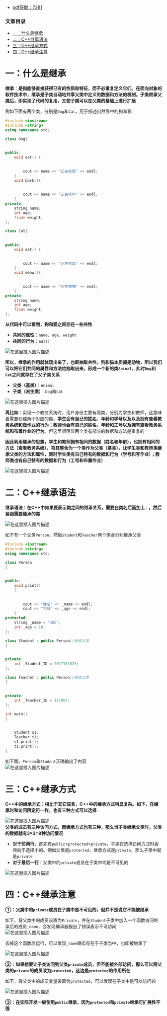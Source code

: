  

- [pdf获取：7281](https://url18.ctfile.com/f/22722418-803656481-b71b2c)

### 文章目录

- [一：什么是继承](#_4)
- [二：C++继承语法](#C_72)
- [三：C++继承方式](#C_124)
- [四：C++继承注意](#C_138)

# 一：什么是继承

**继承：是指能够直接获得已有的性质和特征，而不必重复定义它们。在面向对象的软件技术中，继承是子类自动地共享父类中定义的数据和方法的机制。子类继承父类后，即实现了代码的复用，又使子类可以在父类的基础上进行扩展**

例如下面有两个类，分别是`Dog`和`Cat`，用于描述自然界中的狗和猫

```cpp
#include <iostream>
#include <string>
using namespace std;

class Dog{
            
            
public:
    void eat() {
            
            
        cout << name << "正在吃饭" << endl;
    }
    void bark(){
            
            
        cout << name << "正在吠叫" << endl;
    }
private:
    string name;
    int age;
    float weight;
};

class Cat{
            
            
public:
    void eat() {
            
            
        cout << name << "正在吃饭" << endl;
    }
    void meow(){
            
            
        cout << name << "正在喵喵" << endl;
    }
private:
    string name;
    int age;
    float weight;
};
```

**从代码中可以看到，狗和猫之间存在一些共性**

- **共同的属性**：`name`、`age`、`weight`
- **共同的行为**：`eat()`

![在这里插入图片描述](https://ziquyun.com/main/csdn/img?url=https%3A%2F%2Fimg-blog.csdnimg.cn%2F8c2086cc36884e3e847af14e84bca8bb.png&rfUrl=https%3A%2F%2Fzhangxing-tech.blog.csdn.net%2Farticle%2Fdetails%2F116424371)

**所以，继承的作用就体现出来了，也即抽取共性。狗和猫本质都是动物，所以我们可以把它们共同的属性和方法给抽取出来，形成一个新的类`Animal`，此时`Dog`和`Cat`之间就存在了父子类关系**

- **父类（基类）**：`Animal`
- **子类（派生类）**：`Dog`和`Cat`

![在这里插入图片描述](https://ziquyun.com/main/csdn/img?url=https%3A%2F%2Fimg-blog.csdnimg.cn%2F6747495a0b10482896a1ed4bcbcae3c5.png&rfUrl=https%3A%2F%2Fzhangxing-tech.blog.csdn.net%2Farticle%2Fdetails%2F116424371)

**再比如**：实现一个教务系统时，用户身份主要有两类，分别为学生和教师，这意味着需要创建两个对应的类，**学生会有自己的姓名、年龄和学号以及以及拥有查看教务系统和做作业的行为；教师也会有自己的姓名，年龄和工号以及拥有查看教务系统和布置作业的行为**。但这里很明显两个类有部分的数据和方法是重复的

**因此利用继承的思想，学生和教师拥有相同的数据（姓名和年龄），也拥有相同的方法（查看教务系统），将其整合为一个类作为父类（基类），让学生类和教师类继承父类的方法和属性，同时学生类有自己特有的数据和行为（学号和写作业）；教师类也有自己特有的数据和行为（工号和布置作业）**

![在这里插入图片描述](https://ziquyun.com/main/csdn/img?url=https%3A%2F%2Fimg-blog.csdnimg.cn%2F2021050221251386.png%3Fx-oss-process%3Dimage%2Fwatermark%2Ctype_ZmFuZ3poZW5naGVpdGk%2Cshadow_10%2Ctext_aHR0cHM6Ly9ibG9nLmNzZG4ubmV0L3FxXzM5MTgzMDM0%2Csize_16%2Ccolor_FFFFFF%2Ct_70&rfUrl=https%3A%2F%2Fzhangxing-tech.blog.csdn.net%2Farticle%2Fdetails%2F116424371)

# 二：C++继承语法

**继承语法：在C++中如果要表示类之间的继承关系，需要在类名后面加上`：`，然后紧跟需要继承的类**

![在这里插入图片描述](https://ziquyun.com/main/csdn/img?url=https%3A%2F%2Fimg-blog.csdnimg.cn%2F2021050221424833.png%3Fx-oss-process%3Dimage%2Fwatermark%2Ctype_ZmFuZ3poZW5naGVpdGk%2Cshadow_10%2Ctext_aHR0cHM6Ly9ibG9nLmNzZG4ubmV0L3FxXzM5MTgzMDM0%2Csize_16%2Ccolor_FFFFFF%2Ct_70&rfUrl=https%3A%2F%2Fzhangxing-tech.blog.csdn.net%2Farticle%2Fdetails%2F116424371)

如下有一个父类`Person`，然后`Student`和`Teacher`两个类会分别继承父类

```cpp
#include <iostream>
#include <string>
using namespace std;

class Person
{
            
            
public:
	void print()
	{
            
            
		cout << "姓名" << _name << endl;
		cout << "年龄" << _age << endl;
	}
protected:
	string _name = "Job";
	int _age = 18;
};

class Student : public Person//继承父类
{
            
            
private:
	int _Student_ID = 2017151025;
};

class Teacher : public Person//继承父类
{
            
            
private:
	int _Teacher_ID = 111907;
};

int main()
{
            
            
	Student s1;
	Teacher t1;
	s1.print();
	t1.print();
}
```

如下图，`Person`和`Student`正确输出了内容  
![在这里插入图片描述](https://ziquyun.com/main/csdn/img?url=https%3A%2F%2Fimg-blog.csdnimg.cn%2F10569c73f64549399e7ab606f6b54566.png&rfUrl=https%3A%2F%2Fzhangxing-tech.blog.csdn.net%2Farticle%2Fdetails%2F116424371)

# 三：C++继承方式

**C++中的继承方式：相比于其它语言，C++中的继承方式稍显复杂。如下，在继承时和访问限定符一样，也有三种方式可以选择**

![在这里插入图片描述](https://ziquyun.com/main/csdn/img?url=https%3A%2F%2Fimg-blog.csdnimg.cn%2F20210502214430845.png%3Fx-oss-process%3Dimage%2Fwatermark%2Ctype_ZmFuZ3poZW5naGVpdGk%2Cshadow_10%2Ctext_aHR0cHM6Ly9ibG9nLmNzZG4ubmV0L3FxXzM5MTgzMDM0%2Csize_16%2Ccolor_FFFFFF%2Ct_70&rfUrl=https%3A%2F%2Fzhangxing-tech.blog.csdn.net%2Farticle%2Fdetails%2F116424371)  
**父类的成员有三种访问方式，而继承方式也有三种，那么当子类继承父类时，父类的数据就有3×3=9种访问情况**

- **对于前两行**，首先有`public`\>`protected`\>`private`，子类在选择访问方式时会倾向于选择小的。例如父类是`protected`，继承方式是`private`，那么子类中就是`private`
- **对于最后一行**：父类中的`private`成员在子类中均是不可见的

![在这里插入图片描述](https://ziquyun.com/main/csdn/img?url=https%3A%2F%2Fimg-blog.csdnimg.cn%2F20210502215901244.png%3Fx-oss-process%3Dimage%2Fwatermark%2Ctype_ZmFuZ3poZW5naGVpdGk%2Cshadow_10%2Ctext_aHR0cHM6Ly9ibG9nLmNzZG4ubmV0L3FxXzM5MTgzMDM0%2Csize_16%2Ccolor_FFFFFF%2Ct_70&rfUrl=https%3A%2F%2Fzhangxing-tech.blog.csdn.net%2Farticle%2Fdetails%2F116424371)

# 四：C++继承注意

**①：父类中的`private`成员在子类中是不可见的，但并不是说它不能被继承**

如下，将父类中的成员设置为`Private`，并在`Student`子类中加入一个函数访问继承后的成员`_name`，会发现编译器报出了错误表示不可访问  
![在这里插入图片描述](https://ziquyun.com/main/csdn/img?url=https%3A%2F%2Fimg-blog.csdnimg.cn%2F9f32d38292c64e28b2f813860a5e0025.png&rfUrl=https%3A%2F%2Fzhangxing-tech.blog.csdn.net%2Farticle%2Fdetails%2F116424371)

去掉这个函数后运行，可以发现`_name`确实存在于子类当中，也即被继承了

![在这里插入图片描述](https://ziquyun.com/main/csdn/img?url=https%3A%2F%2Fimg-blog.csdnimg.cn%2Fd0a56cc9c36b47388f4e267ca5d6c957.png&rfUrl=https%3A%2F%2Fzhangxing-tech.blog.csdn.net%2Farticle%2Fdetails%2F116424371)

**②：如果想要让子类访问到父类`private`成员，但不能被外部访问，那么可以将父类的`private`的成员改为`protected`，这边是`protected`的作用所在**

如下，将父类中的成员变量设置为`protected`，可以发现在子类中是可以访问的

![在这里插入图片描述](https://ziquyun.com/main/csdn/img?url=https%3A%2F%2Fimg-blog.csdnimg.cn%2F13e15c42d9d746918f4a6248c3d35a98.png&rfUrl=https%3A%2F%2Fzhangxing-tech.blog.csdn.net%2Farticle%2Fdetails%2F116424371)

**③：在实际开发一般使用`public`继承，因为`protected`和`private`继承可扩展性不强**